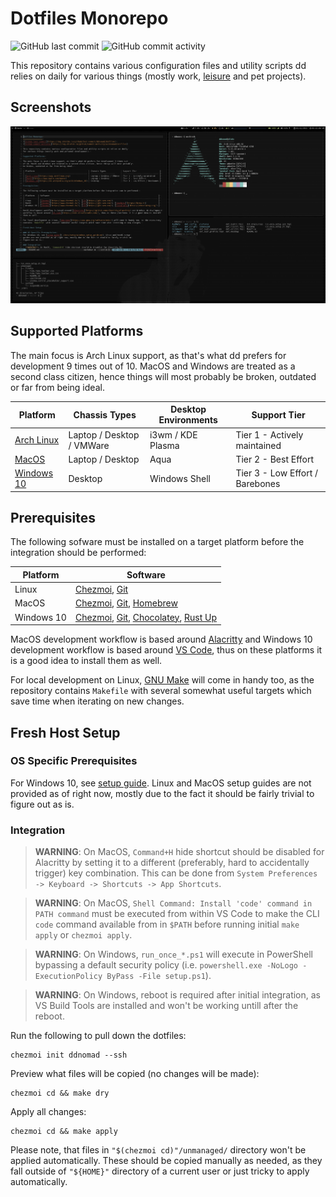 Dotfiles Monorepo
=================
![GitHub last commit](https://img.shields.io/github/last-commit/ddnomad/dotfiles)
![GitHub commit activity](https://img.shields.io/github/commit-activity/w/ddnomad/dotfiles)

This repository contains various configuration files and utility scripts dd relies on daily for various things (mostly work, [leisure](https://raw.githubusercontent.com/ddnomad/dotfiles/main/.github/leisure.jpg) and pet projects).

Screenshots
-----------
![Arch Laptop Screenshot](./.github/arch_screenshot.png)

Supported Platforms
-------------------
The main focus is Arch Linux support, as that's what dd prefers for development 9 times out of 10. MacOS and Windows are treated as a second class citizen, hence things will most probably be broken, outdated or far from being ideal.

| Platform                                               | Chassis Types             | Desktop Environments | Support Tier                    |
| ------------------------------------------------------ | ------------------------- | -------------------- | ------------------------------- |
| [Arch Linux](https://www.archlinux.org)                | Laptop / Desktop / VMWare | i3wm / KDE Plasma    | Tier 1 - Actively maintained    |
| [MacOS](https://www.apple.com/macos)                   | Laptop / Desktop          | Aqua                 | Tier 2 - Best Effort            |
| [Windows 10](https://en.wikipedia.org/wiki/Windows_10) | Desktop                   | Windows Shell        | Tier 3 - Low Effort / Barebones |

Prerequisites
-------------
The following sofware must be installed on a target platform before the integration should be performed:

| Platform   | Software                                                                                                                              |
| ---------- | ------------------------------------------------------------------------------------------------------------------------------------- |
| Linux      | [Chezmoi](https://www.chezmoi.io/), [Git](https://git-scm.com/)                                                                       |
| MacOS      | [Chezmoi](https://www.chezmoi.io/), [Git](https://git-scm.com/), [Homebrew](https://brew.sh)                                          |
| Windows 10 | [Chezmoi](https://www.chezmoi.io/), [Git](https://git-scm.com/), [Chocolatey](https://chocolatey.org/), [Rust Up](https://rustup.rs/) |

MacOS development workflow is based around [Alacritty](https://github.com/alacritty/alacritty) and Windows 10 development workflow is based around [VS Code](https://code.visualstudio.com/), thus on these platforms it is a good idea to install them as well.

For local development on Linux, [GNU Make](https://www.gnu.org/software/make/) will come in handy too, as the repository contains `Makefile` with several somewhat useful targets which save time when iterating on new changes.

Fresh Host Setup
----------------
### OS Specific Prerequisites
For Windows 10, see [setup guide](./docs/setup/windows_setup_guide.md). Linux and MacOS setup guides are not provided as of right now, mostly due to the fact it should be fairly trivial to figure out as is.

### Integration
> **WARNING**: On MacOS, `Command+H` hide shortcut should be disabled for Alacritty by setting it to a different (preferably, hard to accidentally trigger) key combination. This can be done from `System Preferences -> Keyboard -> Shortcuts -> App Shortcuts`.

> **WARNING**: On MacOS, `Shell Command: Install 'code' command in PATH command` must be executed from within VS Code to make the CLI `code` command available from in `$PATH` before running initial `make apply` or `chezmoi apply`.

> **WARNING**: On Windows, `run_once_*.ps1` will execute in PowerShell bypassing a default security policy (i.e. `powershell.exe -NoLogo -ExecutionPolicy ByPass -File setup.ps1`).

> **WARNING**: On Windows, reboot is required after initial integration, as VS Build Tools are installed and won't be working untill after the reboot.

Run the following to pull down the dotfiles: 
```
chezmoi init ddnomad --ssh
```

Preview what files will be copied (no changes will be made):
```
chezmoi cd && make dry
```

Apply all changes:
```
chezmoi cd && make apply
```

Please note, that files in `"$(chezmoi cd)"/unmanaged/` directory won't be applied automatically. These should be copied manually as needed, as they fall outside of `"${HOME}"` directory of a current user or just tricky to apply automatically.
